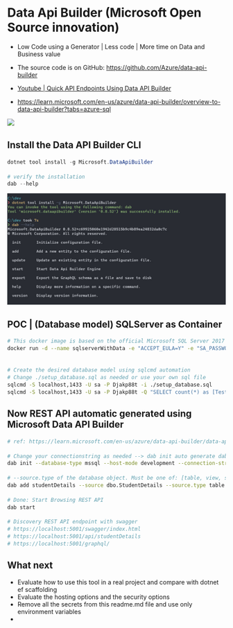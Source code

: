 # Data Api Builder (Microsoft Open Source innovation)

- Low Code using a Generator | Less code | More time on Data and Business value   

- The source code is on GitHub: https://github.com/Azure/data-api-builder

- [Youtube | Quick API Endpoints Using Data API Builder](https://www.youtube.com/watch?v=XQRO_uoGhp4&t=218)

- https://learn.microsoft.com/en-us/azure/data-api-builder/overview-to-data-api-builder?tabs=azure-sql


![](https://learn.microsoft.com/en-us/azure/data-api-builder/media/data-api-builder-architecture-overview.png)


## Install the Data API Builder CLI

```powershell
dotnet tool install -g Microsoft.DataApiBuilder

# verify the installation
dab --help
```

![](../images/dab.jpg)



## POC | (Database model) SQLServer as Container

```bash
# This docker image is based on the official Microsoft SQL Server 2017 with data included from the AdventureWorksLT2017 database. 
docker run -d --name sqlserverWithData -e "ACCEPT_EULA=Y" -e "SA_PASSWORD=Djakp88t" -p 1433:1433 jalalhejazi/microservice_sqlserver:latest


# Create the desired database model using sqlcmd automation 
# Change ./setup_database.sql as needed or use your own sql file 
sqlcmd -S localhost,1433 -U sa -P Djakp88t -i ./setup_database.sql
sqlcmd -S localhost,1433 -U sa -P Djakp88t -Q "SELECT count(*) as [TestCount]  FROM [StudentDB].[dbo].[StudentDetails]"
```

## Now REST API automatic generated using Microsoft Data API Builder 

```bash
# ref: https://learn.microsoft.com/en-us/azure/data-api-builder/data-api-builder-cli

# Change your connectionstring as needed --> dab init auto generate dab_config.json 
dab init --database-type mssql --host-mode development --connection-string "Data Source=localhost;Initial Catalog=StudentDB;User ID=sa;Password=Djakp88t;Trust Server Certificate=True"

# --source.type of the database object. Must be one of: [table, view, stored-procedure]
dab add studentDetails --source dbo.StudentDetails --source.type table --permissions "anonymous:*"

# Done: Start Browsing REST API 
dab start

# Discovery REST API endpoint with swagger
# https://localhost:5001/swagger/index.html
# https://localhost:5001/api/studentDetails
# https://localhost:5001/graphql/

```

## What next 
- Evaluate how to use this tool in a real project and compare with dotnet ef scaffolding
- Evaluate the hosting options and the security options 
- Remove all the secrets from this readme.md file and use only environment variables 
- 

